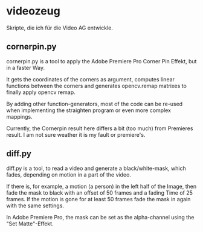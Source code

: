 # videozeug
Skripte, die ich für die Video AG entwickle.

## cornerpin.py
cornerpin.py is a tool to apply the Adobe Premiere Pro Corner Pin
Effekt, but in a faster Way.

It gets the coordinates of the corners as argument, computes linear
functions between the corners and generates opencv.remap matrixes
to finally apply opencv remap.

By adding other function-generators, most of the code can be
re-used when implementing the straighten program or even more
complex mappings.

Currently, the Cornerpin result here differs a bit (too much) from
Premieres result. I am not sure weather it is my fault or premiere's.

## diff.py
diff.py is a tool, to read a video and generate a black/white-mask,
which fades, depending on motion in a part of the video.

If there is, for example, a motion (a person) in the left half of the
Image, then fade the mask to black with an offset of 50 frames and a
fading Time of 25 frames. If the motion is gone for at least 50 frames
fade the mask in again with the same settings.

In Adobe Premiere Pro, the mask can be set as the alpha-channel
using the "Set Matte"-Effekt.
